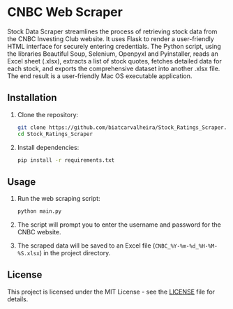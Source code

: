 # CNBC Web Scraper

Stock Data Scraper streamlines the process of retrieving stock data from the CNBC Investing Club website. It uses Flask to render a user-friendly HTML interface for securely entering credentials. The Python script, using the libraries Beautiful Soup, Selenium, Openpyxl and Pyinstaller, reads an Excel sheet (.xlsx), extracts a list of stock quotes, fetches detailed data for each stock, and exports the comprehensive dataset into another .xlsx file. The end result is a user-friendly Mac OS executable application.


## Installation

1. Clone the repository:

    ```bash
    git clone https://github.com/biatcarvalheira/Stock_Ratings_Scraper.git
    cd Stock_Ratings_Scraper
    ```

2. Install dependencies:

    ```bash
    pip install -r requirements.txt
    ```

## Usage

1. Run the web scraping script:

    ```bash
    python main.py
    ```

2. The script will prompt you to enter the username and password for the CNBC website.

3. The scraped data will be saved to an Excel file (`CNBC_%Y-%m-%d_%H-%M-%S.xlsx`) in the project directory.


## License

This project is licensed under the MIT License - see the [LICENSE](LICENSE) file for details.

